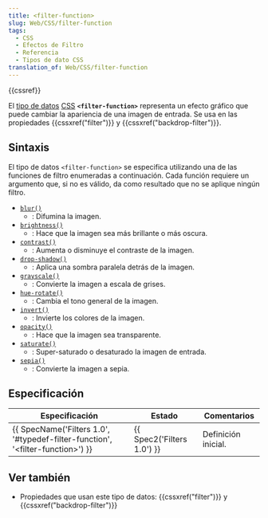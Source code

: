 ```yaml
---
title: <filter-function>
slug: Web/CSS/filter-function
tags:
  - CSS
  - Efectos de Filtro
  - Referencia
  - Tipos de dato CSS
translation_of: Web/CSS/filter-function
---
```

{{cssref}}

El [tipo de datos](/es/docs/Web/CSS/CSS_Types) [CSS](/es/docs/Web/CSS) **`<filter-function>`** representa un efecto gráfico que puede cambiar la apariencia de una imagen de entrada. Se usa en las propiedades {{cssxref("filter")}} y {{cssxref("backdrop-filter")}}.

## Sintaxis

El tipo de datos `<filter-function>` se especifica utilizando una de las funciones de filtro enumeradas a continuación. Cada función requiere un argumento que, si no es válido, da como resultado que no se aplique ningún filtro.

- [`blur()`](https://developer.mozilla.org/en-US/docs/Web/CSS/filter-function/blur)
  - : Difumina la imagen.
- [`brightness()`](https://developer.mozilla.org/en-US/docs/Web/CSS/filter-function/brightness)
  - : Hace que la imagen sea más brillante o más oscura.
- [`contrast()`](https://developer.mozilla.org/en-US/docs/Web/CSS/filter-function/contrast)
  - : Aumenta o disminuye el contraste de la imagen.
- [`drop-shadow()`](https://developer.mozilla.org/en-US/docs/Web/CSS/filter-function/drop-shadow)
  - : Aplica una sombra paralela detrás de la imagen.
- [`grayscale()`](https://developer.mozilla.org/en-US/docs/Web/CSS/filter-function/grayscale)
  - : Convierte la imagen a escala de grises.
- [`hue-rotate()`](https://developer.mozilla.org/en-US/docs/Web/CSS/filter-function/hue-rotate)
  - : Cambia el tono general de la imagen.
- [`invert()`](https://developer.mozilla.org/en-US/docs/Web/CSS/filter-function/invert)
  - : Invierte los colores de la imagen.
- [`opacity()`](https://developer.mozilla.org/en-US/docs/Web/CSS/filter-function/opacity)
  - : Hace que la imagen sea transparente.
- [`saturate()`](https://developer.mozilla.org/en-US/docs/Web/CSS/filter-function/saturate)
  - : Super-saturado o desaturado la imagen de entrada.
- [`sepia()`](https://developer.mozilla.org/en-US/docs/Web/CSS/filter-function/sepia)
  - : Convierte la imagen a sepia.

## Especificación

| Especificación                                                                                                   | Estado                               | Comentarios         |
| ---------------------------------------------------------------------------------------------------------------- | ------------------------------------ | ------------------- |
| {{ SpecName('Filters 1.0', '#typedef-filter-function', '&lt;filter-function&gt;') }} | {{ Spec2('Filters 1.0') }} | Definición inicial. |

## Ver también

- Propiedades que usan este tipo de datos: {{cssxref("filter")}} y {{cssxref("backdrop-filter")}}
